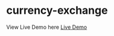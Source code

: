 # currency-exchange
View Live Demo here [Live Demo](https://chemicalfuse.github.io/currency-exchange/)
